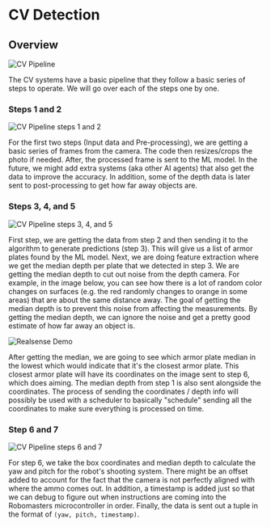 # CV Detection

## Overview
![CV Pipeline](./Readme/Assets/pipeline.png)

The CV systems have a basic pipeline that they follow a basic series of steps to operate. We will go over each of the steps one by one.

### Steps 1 and 2
![CV Pipeline steps 1 and 2](./Readme/Assets/pipeline-1-2.png)

For the first two steps (Input data and Pre-processing), we are getting a basic series of frames from the camera. The code then resizes/crops the photo if needed. After, the processed frame is sent to the ML model. In the future, we might add extra systems (aka other AI agents) that also get the data to improve the accuracy. In addition, some of the depth data is later sent to post-processing to get how far away objects are.

### Steps 3, 4, and 5
![CV Pipeline steps 3, 4, and 5](./Readme/Assets/pipeline-3-4-5.png)

First step, we are getting the data from step 2 and then sending it to the algorithm to generate predictions (step 3). This will give us a list of armor plates found by the ML model. Next, we are doing feature extraction where we get the median depth per plate that we detected in step 3. We are getting the median depth to cut out noise from the depth camera. For example, in the image below, you can see how there is a lot of random color changes on surfaces (e.g. the red randomly changes to orange in some areas) that are about the same distance away. The goal of getting the median depth is to prevent this noise from affecting the measurements. By getting the median depth, we can ignore the noise and get a pretty good estimate of how far away an object is.

![Realsense Demo](./Readme/Assets/realsense.png)

After getting the median, we are going to see which armor plate median in the lowest which would indicate that it's the closest armor plate. This closest armor plate will have its coordinates on the image sent to step 6, which does aiming. The median depth from step 1 is also sent alongside the coordinates. The process of sending the coordinates / depth info will possibly be used with a scheduler to basically "schedule" sending all the coordinates to make sure everything is processed on time.

### Step 6 and 7
![CV Pipeline steps 6 and 7](./Readme/Assets/pipeline-6-7.png)

For step 6, we take the box coordinates and median depth to calculate the yaw and pitch for the robot's shooting system. There might be an offset added to account for the fact that the camera is not perfectly aligned with where the ammo comes out. In addition, a timestamp is added just so that we can debug to figure out when instructions are coming into the Robomasters microcontroller in order. Finally, the data is sent out a tuple in the format of `(yaw, pitch, timestamp)`.